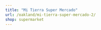 ```yaml
---
title: "Mi Tierra Super Mercado"
url: /oakland/mi-tierra-super-mercado-2/
shop: supermarket
---
```

